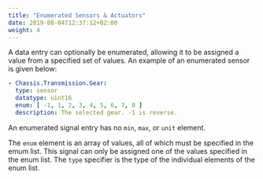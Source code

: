 ```yaml
---
title: "Enumerated Sensors & Actuators"
date: 2019-08-04T12:37:12+02:00
weight: 4
---
```



A data entry can optionally be enumerated, allowing it to be assigned a
value from a specified set of values. An example of an enumerated sensor
is given below:


```YAML
- Chassis.Transmission.Gear:
  type: sensor
  datatype: uint16
  enum: [ -1, 1, 2, 3, 4, 5, 6, 7, 8 ]
  description: The selected gear. -1 is reverse.
```

An enumerated signal entry has no ```min```, ```max```, or ```unit```
element.

The ```enum``` element is an array of values, all of which must be specified
in the emum list.  This signal can only be assigned one of the values
specified in the enum list.
The ```type``` specifier is the type of the individual elements of the enum
list.
